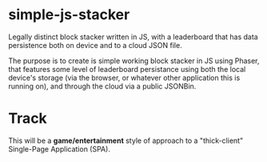 # simple-js-stacker
Legally distinct block stacker written in JS, with a leaderboard that has data persistence both on device and to a cloud JSON file.

The purpose is to create is simple working block stacker in JS using Phaser, that features some level of leaderboard persistance using both the local device's storage (via the browser, or whatever other application this is running on), and through the cloud via a public JSONBin.

# Track
This will be a **game/entertainment** style of approach to a "thick-client" Single-Page Application (SPA). 
